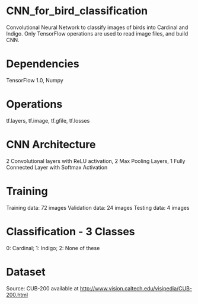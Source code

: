 # CNN_for_bird_classification
Convolutional Neural Network to classify images of birds into Cardinal and Indigo. Only TensorFlow operations are used to read image files, and build CNN.
# Dependencies
TensorFlow 1.0, Numpy
# Operations
tf.layers, tf.image, tf.gfile, tf.losses
# CNN Architecture
2 Convolutional layers with ReLU activation, 2 Max Pooling Layers, 1 Fully Connected Layer with Softmax Activation
# Training
Training data: 72 images
Validation data: 24 images
Testing data: 4 images
# Classification - 3 Classes
0: Cardinal; 1: Indigo; 2: None of these
# Dataset
Source: CUB-200 available at http://www.vision.caltech.edu/visipedia/CUB-200.html
